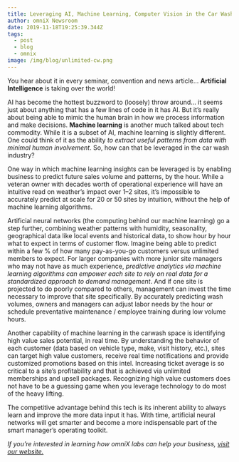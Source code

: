 ```yaml
---
title: Leveraging AI, Machine Learning, Computer Vision in the Car Wash Industry?
author: omniX Newsroom
date: 2019-11-18T19:25:39.344Z
tags:
  - post
  - blog
  - omnix
image: /img/blog/unlimited-cw.png
---
```

You hear about it in every seminar, convention and news article… **Artificial Intelligence** is taking over the world!

AI has become the hottest buzzword to (loosely) throw around… it seems just about anything that has a few lines of code in it has AI. But it’s really about being able to mimic the human brain in how we process information and make decisions. **Machine learning** is another much talked about tech commodity. While it is a subset of AI, machine learning is slightly different. One could think of it as the ability *to extract useful patterns from data with minimal human involvement*. So, how can that be leveraged in the car wash industry?

One way in which machine learning insights can be leveraged is by enabling business to predict future sales volume and patterns, by the hour. While a veteran owner with decades worth of operational experience will have an intuitive read on weather’s impact over 1–2 sites, it’s impossible to accurately predict at scale for 20 or 50 sites by intuition, without the help of machine learning algorithms.

Artificial neural networks (the computing behind our machine learning) go a step further, combining weather patterns with humidity, seasonality, geographical data like local events and historical data, to show hour by hour what to expect in terms of customer flow. Imagine being able to predict within a few % of how many pay-as-you-go customers versus unlimited members to expect. For larger companies with more junior site managers who may not have as much experience, *predictive analytics via machine learning algorithms can empower each site to rely on real data for a standardized approach to demand management*. And if one site is projected to do poorly compared to others, management can invest the time necessary to improve that site specifically. By accurately predicting wash volumes, owners and managers can adjust labor needs by the hour or schedule preventative maintenance / employee training during low volume hours.

Another capability of machine learning in the carwash space is identifying high value sales potential, in real time. By understanding the behavior of each customer (data based on vehicle type, make, visit history, etc.), sites can target high value customers, receive real time notifications and provide customized promotions based on this intel. Increasing ticket average is so critical to a site’s profitability and that is achieved via unlimited memberships and upsell packages. Recognizing high value customers does not have to be a guessing game when you leverage technology to do most of the heavy lifting.

The competitive advantage behind this tech is its inherent ability to always learn and improve the more data input it has. With time, artificial neural networks will get smarter and become a more indispensable part of the smart manager’s operating toolkit.

*If you’re interested in learning how omniX labs can help your business, [visit our website.](https://omnixlabs.com/)*